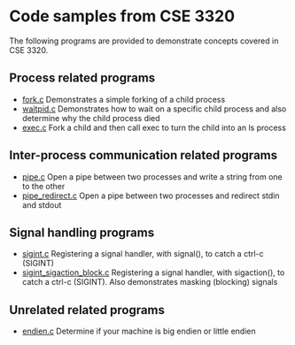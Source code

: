 # Code samples from CSE 3320
The following programs are provided to demonstrate concepts covered in CSE 3320.

## Process related programs
- [fork.c][01] 		Demonstrates a simple forking of a child process
- [waitpid.c][02]	Demonstrates how to wait on a specific child process and also determine why the child process died
- [exec.c][03]		Fork a child and then call exec to turn the child into an ls process

## Inter-process communication related programs
- [pipe.c][05]	Open a pipe between two processes and write a string from one to the other
- [pipe_redirect.c][06]	Open a pipe between two processes and redirect stdin and stdout 

## Signal handling programs
- [sigint.c][07]	Registering a signal handler, with signal(), to catch a ctrl-c (SIGINT)
- [sigint_sigaction_block.c][08]	Registering a signal handler, with sigaction(), to catch a ctrl-c (SIGINT). Also demonstrates masking (blocking) signals

## Unrelated related programs
- [endien.c][04] 	Determine if your machine is big endien or little endien 

[01]:https://github.com/CSE3320/Code-Samples/blob/master/fork.c
[02]:https://github.com/CSE3320/Code-Samples/blob/master/waitpid.c
[03]:https://github.com/CSE3320/Code-Samples/blob/master/exec.c 
[04]:https://github.com/CSE3320/Code-Samples/blob/master/endien.c 
[05]:https://github.com/CSE3320/Code-Samples/blob/master/pipe.c 
[06]:https://github.com/CSE3320/Code-Samples/blob/master/pipe_redirect.c 
[07]:https://github.com/CSE3320/Code-Samples/blob/master/sigint.c 
[08]:https://github.com/CSE3320/Code-Samples/blob/master/sigint_sigaction_block.c 
